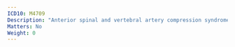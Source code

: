 ```yaml
---
ICD10: M4709
Description: "Anterior spinal and vertebral artery compression syndromes: Site unspecified"
Matters: No
Weight: 0
---
```


